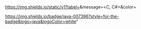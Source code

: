 https://img.shields.io/static/v1?label=<LABEL>&message=<C, C#>&color=<blue>
  
https://img.shields.io/badge/java-007396?style=for-the-badge&logo=java&logoColor=white"
